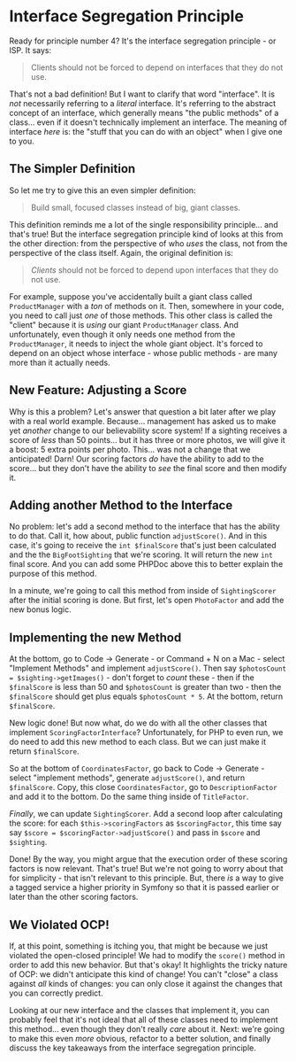 # Interface Segregation Principle

Ready for principle number 4? It's the interface segregation principle - or ISP.
It says:

> Clients should not be forced to depend on interfaces that they do not use.

That's not a bad definition! But I want to clarify that word "interface". It is
*not* necessarily referring to a *literal* interface. It's referring to the abstract
concept of an interface, which generally means "the public methods" of a class...
even if it doesn't technically implement an interface. The meaning of interface
*here* is: the "stuff that you can do with an object" when I give one to you.

## The Simpler Definition

So let me try to give this an even simpler definition:

> Build small, focused classes instead of big, giant classes.

This definition reminds me a lot of the single responsibility principle... and that's
true! But the interface segregation principle kind of looks at this from the other
direction: from the perspective of who *uses* the class, not from the perspective
of the class itself. Again, the original definition is:

> *Clients* should not be forced to depend upon interfaces that they do not use.

For example, suppose you've accidentally built a giant class called `ProductManager`
with a *ton* of methods on it. Then, somewhere in your code, you need to call just
*one* of those methods. This other class is called the "client" because it is *using*
our giant `ProductManager` class. And unfortunately, even though it only needs one
method from the `ProductManager`, it needs to inject the whole giant object. It's
forced to depend on an object whose interface - whose public methods - are many
more than it actually needs.

## New Feature: Adjusting a Score

Why is this a problem? Let's answer that question a bit later after we play with
a real world example. Because... management has asked us to make yet *another* change
to our believability score system! If a sighting receives a score of *less*
than 50 points... but it has three or more photos, we will give it a boost: 5 extra
points per photo. This... was not a change that we anticipated! Darn! Our scoring
factors *do* have the ability to add to the score... but they don't have the ability
to *see* the final score and then modify it.

## Adding another Method to the Interface

No problem: let's add a second method to the interface that has the ability to do
that. Call it, how about, public function `adjustScore()`. And in this case,
it's going to receive the  `int $finalScore` that's just been calculated and
the the `BigFootSighting` that we're scoring. It will return the new `int` final
score. And you can add some PHPDoc above this to better explain the purpose of this
method.

In a minute, we're going to call this method from inside of `SightingScorer` after
the initial scoring is done. But first, let's open `PhotoFactor` and add the new
bonus logic.

## Implementing the new Method

At the bottom, go to Code -> Generate - or Command + N on a Mac - select
"Implement Methods" and implement `adjustScore()`. Then say
`$photosCount = $sighting->getImages()` - don't forget to *count* these - then if
the `$finalScore` is less than 50 and `$photosCount` is greater than two - then
the `$finalScore` should get plus equals `$photosCount * 5`. At the bottom, return
`$finalScore`.

New logic done! But now what, do we do with all the other classes that implement
`ScoringFactorInterface`? Unfortunately, for PHP to even run, we do need to add this
new method to each class. But we can just make it return `$finalScore`.

So at the bottom of `CoordinatesFactor`, go back to Code -> Generate - select
"implement methods", generate `adjustScore()`, and return `$finalScore`. Copy, this
close `CoordinatesFactor`, go to `DescriptionFactor` and add it to the bottom.
Do the same thing inside of `TitleFactor`.

*Finally*, we can update `SightingScorer`. Add a second loop after calculating the
score: for each `$this->scoringFactors` as `$scoringFactor`, this time say
say `$score = $scoringFactor->adjustScore()` and pass in `$score` and `$sighting`.

Done! By the way, you might argue that the execution order of these scoring
factors is now relevant. That's true! But we're not going to worry about that for
simplicity - that isn't relevant to this principle. But, there *is* a way to give
a tagged service a higher priority in Symfony so that it is passed earlier or later
than the other scoring factors.

## We Violated OCP!

If, at this point, something is itching you, that might be because we just violated
the open-closed principle! We had to modify the `score()` method in order to add
this new behavior. But that's okay! It highlights the tricky nature of OCP: we didn't
anticipate this kind of change! You can't "close" a class against *all* kinds of
changes: you can only close it against the changes that you can correctly predict.

Looking at our new interface and the classes that implement it, you can probably
feel that it's not ideal that all of these classes need to implement this method...
even though they don't really *care* about it. Next: we're going to make this even
*more* obvious, refactor to a better solution, and finally discuss the key takeaways
from the interface segregation principle.
